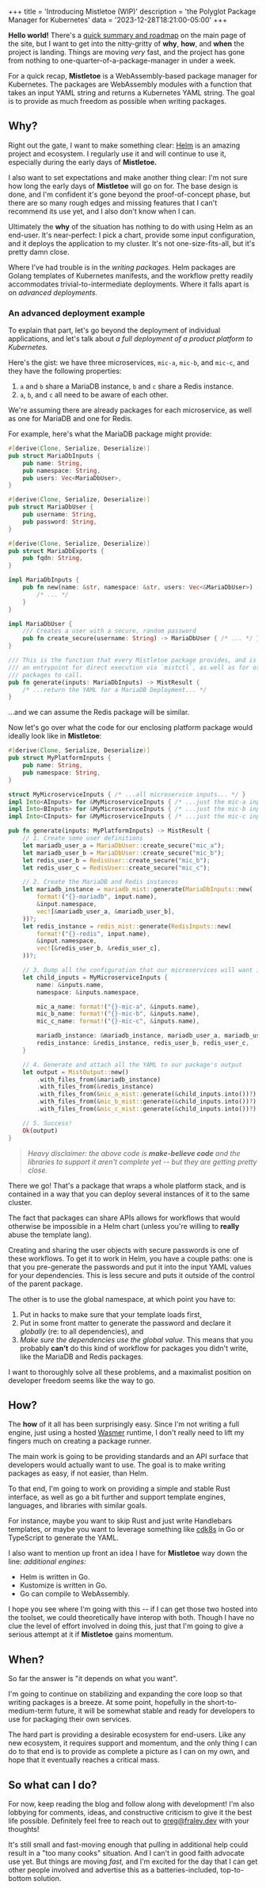 +++
title = 'Introducing Mistletoe (WIP)'
description = 'the Polyglot Package Manager for Kubernetes'
data = '2023-12-28T18:21:00-05:00'
+++

**Hello world!**  There's a [quick summary and roadmap](/) on the main page of the site, but I want to get into the nitty-gritty of **why**, **how**, and **when** the project is landing.  Things are moving *very* fast, and the project has gone from nothing to one-quarter-of-a-package-manager in under a week.

For a quick recap, **Mistletoe** is a WebAssembly-based package manager for Kubernetes.  The packages are WebAssembly modules with a function that takes an input YAML string and returns a Kubernetes YAML string.  The goal is to provide as much freedom as possible when writing packages.

## Why?

Right out the gate, I want to make something clear: [Helm](https://helm.sh/) is an amazing project and ecosystem.  I regularly use it and will continue to use it, especially during the early days of **Mistletoe.**

I also want to set expectations and make another thing clear: I'm not sure how long the early days of **Mistletoe** will go on for.  The base design is done, and I'm confident it's gone beyond the proof-of-concept phase, but there are so many rough edges and missing features that I can't recommend its use yet, and I also don't know when I can.

Ultimately the **why** of the situation has nothing to do with using Helm as an end-user.  It's near-perfect: I pick a chart, provide some input configuration, and it deploys the application to my cluster.  It's not one-size-fits-all, but it's pretty damn close.

Where I've had trouble is in the *writing packages.*  Helm packages are Golang templates of Kubernetes manifests, and the workflow pretty readily accommodates trivial-to-intermediate deployments.  Where it falls apart is on *advanced deployments.*

### An advanced deployment example

To explain that part, let's go beyond the deployment of individual applications, and let's talk about *a full deployment of a product platform to Kubernetes.*

Here's the gist: we have three microservices, `mic-a`, `mic-b`, and `mic-c`, and they have the following properties:

1. `a` and `b` share a MariaDB instance, `b` and `c` share a Redis instance.
2. `a`, `b`, and `c` all need to be aware of each other.

We're assuming there are already packages for each microservice, as well as one for MariaDB and one for Redis.

For example, here's what the MariaDB package might provide:

```rust
#[derive(Clone, Serialize, Deserialize)]
pub struct MariaDbInputs {
    pub name: String,
    pub namespace: String,
    pub users: Vec<MariaDbUser>,
}

#[derive(Clone, Serialize, Deserialize)]
pub struct MariaDbUser {
    pub username: String,
    pub password: String,
}

#[derive(Clone, Serialize, Deserialize)]
pub struct MariaDbExports {
    pub fqdn: String,
}

impl MariaDbInputs {
    pub fn new(name: &str, namespace: &str, users: Vec<&MariaDbUser>) -> Self {
        /* ... */
    }
}

impl MariaDbUser {
    /// Creates a user with a secure, random password
    pub fn create_secure(username: String) -> MariaDbUser { /* ... */ }
}

/// This is the function that every Mistletoe package provides, and is both
/// an entrypoint for direct execution via `mistctl`, as well as for other
/// packages to call.
pub fn generate(inputs: MariaDbInputs) -> MistResult {
    /* ...return the YAML for a MariaDB Deployment... */
}
```

...and we can assume the Redis package will be similar.

Now let's go over what the code for our enclosing platform package would ideally look like in **Mistletoe**:

```rust
#[derive(Clone, Serialize, Deserialize)]
pub struct MyPlatformInputs {
    pub name: String,
    pub namespace: String,
}

struct MyMicroserviceInputs { /* ...all microservice inputs... */ }
impl Into<AInputs> for &MyMicroserviceInputs { /* ...just the mic-a inputs... */ }
impl Into<BInputs> for &MyMicroserviceInputs { /* ...just the mic-b inputs... */ }
impl Into<CInputs> for &MyMicroserviceInputs { /* ...just the mic-c inputs... */ }

pub fn generate(inputs: MyPlatformInputs) -> MistResult {
    // 1. Create some user definitions
    let mariadb_user_a = MariaDbUser::create_secure("mic_a");
    let mariadb_user_b = MariaDbUser::create_secure("mic_b");
    let redis_user_b = RedisUser::create_secure("mic_b");
    let redis_user_c = RedisUser::create_secure("mic_c");

    // 2. Create the MariaDB and Redis instances
    let mariadb_instance = mariadb_mist::generate(MariaDbInputs::new(
        format!("{}-mariadb", input.name),
        &input.namespace,
        vec![&mariadb_user_a, &mariadb_user_b],
    ))?;
    let redis_instance = redis_mist::generate(RedisInputs::new(
        format!("{}-redis", input.name),
        &input.namespace,
        vec![&redis_user_b, &redis_user_c],
    ))?;

    // 3. Dump all the configuration that our microservices will want into a struct
    let child_inputs = MyMicroserviceInputs {
        name: &inputs.name,
        namespace: &inputs.namespace,

        mic_a_name: format!("{}-mic-a", &inputs.name),
        mic_b_name: format!("{}-mic-b", &inputs.name),
        mic_c_name: format!("{}-mic-c", &inputs.name),

        mariadb_instance: &mariadb_instance, mariadb_user_a, mariadb_user_b,
        redis_instance: &redis_instance, redis_user_b, redis_user_c,
    }

    // 4. Generate and attach all the YAML to our package's output
    let output = MistOutput::new()
        .with_files_from(&mariadb_instance)
        .with_files_from(&redis_instance)
        .with_files_from(&mic_a_mist::generate(&child_inputs.into())?)
        .with_files_from(&mic_b_mist::generate(&child_inputs.into())?)
        .with_files_from(&mic_c_mist::generate(&child_inputs.into())?);

    // 5. Success!
    Ok(output)
}
```

> *Heavy disclaimer: the above code is **make-believe code** and the libraries to support it aren't complete yet -- but they are getting pretty close.*

There we go!  That's a package that wraps a whole platform stack, and is contained in a way that you can deploy several instances of it to the same cluster.

The fact that packages can share APIs allows for workflows that would otherwise be impossible in a Helm chart (unless you're willing to **really** abuse the template lang).

Creating and sharing the user objects with secure passwords is one of these workflows.  To get it to work in Helm, you have a couple paths: one is that you pre-generate the passwords and put it into the input YAML values for your dependencies.  This is less secure and puts it outside of the control of the parent package.

The other is to use the global namespace, at which point you have to:

1. Put in hacks to make sure that your template loads first,
2. Put in some front matter to generate the password and declare it *globally* (re: to all dependencies), and
3. *Make sure the dependencies use the global value.*  This means that you probably **can't** do this kind of workflow for packages you didn't write, like the MariaDB and Redis packages.

I want to thoroughly solve all these problems, and a maximalist position on developer freedom seems like the way to go.

## How?

The **how** of it all has been surprisingly easy.  Since I'm not writing a full engine, just using a hosted [Wasmer](https://wasmer.io/) runtime, I don't really need to lift my fingers much on creating a package runner.

The main work is going to be providing standards and an API surface that developers would actually want to use.  The goal is to make writing packages as easy, if not easier, than Helm.

To that end, I'm going to work on providing a simple and stable Rust interface, as well as go a bit further and support template engines, languages, and libraries with similar goals.

For instance, maybe you want to skip Rust and just write Handlebars templates, or maybe you want to leverage something like [cdk8s](https://cdk8s.io/) in Go or TypeScript to generate the YAML.

I also want to mention up front an idea I have for **Mistletoe** way down the line: *additional engines:*

* Helm is written in Go.
* Kustomize is written in Go.
* Go can compile to WebAssembly.

I hope you see where I'm going with this -- if I can get those two hosted into the toolset, we could theoretically have interop with both.  Though I have no clue the level of effort involved in doing this, just that I'm going to give a serious attempt at it if **Mistletoe** gains momentum.

## When?

So far the answer is "it depends on what you want".

I'm going to continue on stabilizing and expanding the core loop so that writing packages is a breeze.  At some point, hopefully in the short-to-medium-term future, it will be somewhat stable and ready for developers to use for packaging their own services.

The hard part is providing a desirable ecosystem for end-users.  Like any new ecosystem, it requires support and momentum, and the only thing I can do to that end is to provide as complete a picture as I can on my own, and hope that it eventually reaches a critical mass.

## So what can I do?

For now, keep reading the blog and follow along with development!  I'm also lobbying for comments, ideas, and constructive criticism to give it the best life possible.  Definitely feel free to reach out to [greg@fraley.dev](mailto:greg@fraley.dev) with your thoughts!

It's still small and fast-moving enough that pulling in additional help could result in a "too many cooks" situation.  And I can't in good faith advocate use yet.  But things are moving *fast,* and I'm excited for the day that I can get other people involved and advertise this as a batteries-included, top-to-bottom solution.

